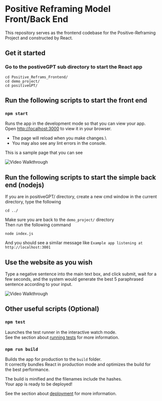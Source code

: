 # Positive Reframing Model Front/Back End

This repository serves as the frontend codebase for the Positive-Reframing Project and constructed by React.

## Get it started

### Go to the postiveGPT sub directory to start the React app
```
cd Positive_Reframs_Frontend/
cd demo_project/
cd positiveGPT/
```

## Run the following scripts to start the front end

### `npm start`

Runs the app in the development mode so that you can view your app.\
Open [http://localhost:3000](http://localhost:3000) to view it in your browser.

- The page will reload when you make changes.\
- You may also see any lint errors in the console.   
    
    

This is a sample page that you can see

<img src='https://i.imgur.com/176puNT.png' heigh="600" title='Sample frontend page' width='' alt='Video Walkthrough' />

## Run the following scripts to start the simple back end (nodejs)

If you are in positiveGPT/ directory, create a new cmd window in the current directory, type the following
```
cd ../
```
Make sure you are back to the `demo_project/` directory  
Then run the following command
```
node index.js
```



And you should see a similar message like  `Example app listening at http://localhost:3001`


## Use the website as you wish
Type a negative sentence into the main text box, and click submit, wait for a few seconds, and the system would generate the best 5 paraphrased sentence according to your input.

<img src='https://i.imgur.com/qhnr8RX.png' heigh="600" title='Sample frontend page after submission' width='' alt='Video Walkthrough' />

## Other useful scripts (Optional)

### `npm test`

Launches the test runner in the interactive watch mode.\
See the section about [running tests](https://facebook.github.io/create-react-app/docs/running-tests) for more information.

### `npm run build`

Builds the app for production to the `build` folder.\
It correctly bundles React in production mode and optimizes the build for the best performance.

The build is minified and the filenames include the hashes.\
Your app is ready to be deployed!

See the section about [deployment](https://facebook.github.io/create-react-app/docs/deployment) for more information.

